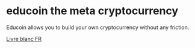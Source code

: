 # educoin the meta cryptocurrency

Educoin allows you to build your own cryptocurrency without any friction.

[Livre blanc FR](./tree/master/doc/fr/README.md)
